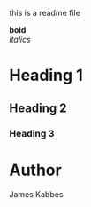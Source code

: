 this is a readme file
 
**bold** <br>
*italics*

# Heading 1

## Heading 2

### Heading 3

# Author
James Kabbes